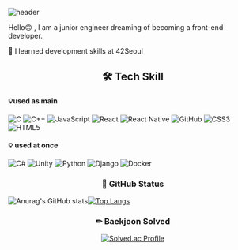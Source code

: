 ![header](https://capsule-render.vercel.app/api?type=wave&color=auto&height=250&section=header&text=Welcome!%20Ho%20Jun%20Park's%20Github&fontColor=FFFFFF&fontSize=20)

Hello🙃 , I am a junior engineer dreaming of becoming a front-end developer.

🌱 I learned development skills at 42Seoul

<div align='center'>

## 🛠 Tech Skill

</div>

#### 💡used as main 
![C](https://img.shields.io/badge/c-%2300599C.svg?style=for-the-badge&logo=c&logoColor=white) ![C++](https://img.shields.io/badge/c++-%2300599C.svg?style=for-the-badge&logo=c%2B%2B&logoColor=white) ![JavaScript](https://img.shields.io/badge/javascript-%23323330.svg?style=for-the-badge&logo=javascript&logoColor=%23F7DF1E)     ![React](https://img.shields.io/badge/react-%2320232a.svg?style=for-the-badge&logo=react&logoColor=%2361DAFB) ![React Native](https://img.shields.io/badge/react_native-%2320232a.svg?style=for-the-badge&logo=react&logoColor=%2361DAF)  ![GitHub](https://img.shields.io/badge/github-%23121011.svg?style=for-the-badge&logo=github&logoColor=white) ![CSS3](https://img.shields.io/badge/css3-%231572B6.svg?style=for-the-badge&logo=css3&logoColor=white) ![HTML5](https://img.shields.io/badge/html5-%23E34F26.svg?style=for-the-badge&logo=html5&logoColor=white)
#### 💡 used at once
![C#](https://img.shields.io/badge/c%23-%23239120.svg?style=for-the-badge&logo=c-sharp&logoColor=white) ![Unity](https://img.shields.io/badge/unity-%23000000.svg?style=for-the-badge&logo=unity&logoColor=white) ![Python](https://img.shields.io/badge/python-3670A0?style=for-the-badge&logo=python&logoColor=ffdd54) ![Django](https://img.shields.io/badge/django-%23092E20.svg?style=for-the-badge&logo=django&logoColor=white)   ![Docker](https://img.shields.io/badge/docker-%230db7ed.svg?style=for-the-badge&logo=docker&logoColor=white)
<div align='center'>

### 🏁 GitHub Status
</div>

![Anurag's GitHub stats](https://github-readme-stats.vercel.app/api?username=hopark123&theme=monokai&show_icons=true)[![Top Langs](https://github-readme-stats.vercel.app/api/top-langs/?username=hopark123&layout=compact)](https://github.com/anuraghazra/github-readme-stats)

<div align='center'>

### ✏  Baekjoon Solved

[![Solved.ac Profile](http://mazassumnida.wtf/api/generate_badge?boj=polkm789)](https://solved.ac/polkm789)

</div>

